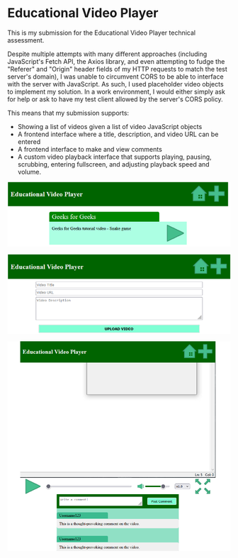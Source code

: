 # Educational Video Player

This is my submission for the Educational Video Player technical assessment.

Despite multiple attempts with many different approaches (including JavaScript's Fetch API, the Axios library, and even attempting to fudge the "Referer" and "Origin" header fields of my HTTP requests to match the test server's domain), I was unable to circumvent CORS to be able to interface with the server with JavaScript. As such, I used placeholder video objects to implement my solution. In a work environment, I would either simply ask for help or ask to have my test client allowed by the server's CORS policy.

This means that my submission supports:
- Showing a list of videos given a list of video JavaScript objects
- A frontend interface where a title, description, and video URL can be entered
- A frontend interface to make and view comments
- A custom video playback interface that supports playing, pausing, scrubbing, entering fullscreen, and adjusting playback speed and volume.

![Video Selector Interface](./submission/Video%20Selector%20Interface.png)

![Video Upload Interface](./submission/Video%20Upload%20Interface.png)

![Video Player Interface](./submission/Video%20Player%20Screenshot.png)